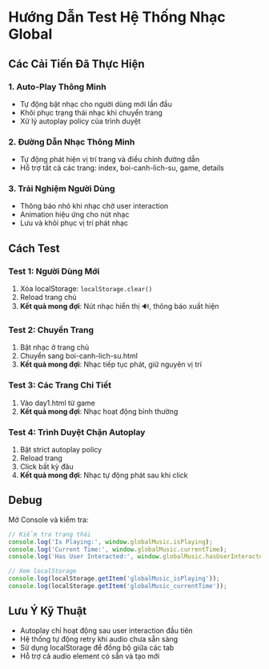 # Hướng Dẫn Test Hệ Thống Nhạc Global

## Các Cải Tiến Đã Thực Hiện

### 1. **Auto-Play Thông Minh**
- Tự động bật nhạc cho người dùng mới lần đầu
- Khôi phục trạng thái nhạc khi chuyển trang
- Xử lý autoplay policy của trình duyệt

### 2. **Đường Dẫn Nhạc Thông Minh**
- Tự động phát hiện vị trí trang và điều chỉnh đường dẫn
- Hỗ trợ tất cả các trang: index, boi-canh-lich-su, game, details

### 3. **Trải Nghiệm Người Dùng**
- Thông báo nhỏ khi nhạc chờ user interaction
- Animation hiệu ứng cho nút nhạc
- Lưu và khôi phục vị trí phát nhạc

## Cách Test

### Test 1: Người Dùng Mới
1. Xóa localStorage: `localStorage.clear()`
2. Reload trang chủ
3. **Kết quả mong đợi**: Nút nhạc hiển thị 🔊, thông báo xuất hiện

### Test 2: Chuyển Trang
1. Bật nhạc ở trang chủ
2. Chuyển sang boi-canh-lich-su.html
3. **Kết quả mong đợi**: Nhạc tiếp tục phát, giữ nguyên vị trí

### Test 3: Các Trang Chi Tiết
1. Vào day1.html từ game
2. **Kết quả mong đợi**: Nhạc hoạt động bình thường

### Test 4: Trình Duyệt Chặn Autoplay
1. Bật strict autoplay policy
2. Reload trang
3. Click bất kỳ đâu
4. **Kết quả mong đợi**: Nhạc tự động phát sau khi click

## Debug

Mở Console và kiểm tra:
```javascript
// Kiểm tra trạng thái
console.log('Is Playing:', window.globalMusic.isPlaying);
console.log('Current Time:', window.globalMusic.currentTime);
console.log('Has User Interacted:', window.globalMusic.hasUserInteracted);

// Xem localStorage
console.log(localStorage.getItem('globalMusic_isPlaying'));
console.log(localStorage.getItem('globalMusic_currentTime'));
```

## Lưu Ý Kỹ Thuật

- Autoplay chỉ hoạt động sau user interaction đầu tiên
- Hệ thống tự động retry khi audio chưa sẵn sàng
- Sử dụng localStorage để đồng bộ giữa các tab
- Hỗ trợ cả audio element có sẵn và tạo mới
